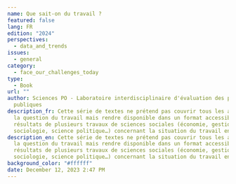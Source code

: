```yaml
---
name: Que sait-on du travail ?
featured: false
lang: FR
edition: "2024"
perspectives:
  - data_and_trends
issues:
  - general
category:
  - face_our_challenges_today
type:
  - Book
url: ""
author: Sciences PO - Laboratoire interdisciplinaire d'évaluation des politiques
  publiques
description_fr: Cette série de textes ne prétend pas couvrir tous les aspects de
  la question du travail mais rendre disponible dans un format accessible les
  résultats de plusieurs travaux de sciences sociales (économie, gestion,
  sociologie, science politique…) concernant la situation du travail en France.
description_en: Cette série de textes ne prétend pas couvrir tous les aspects de
  la question du travail mais rendre disponible dans un format accessible les
  résultats de plusieurs travaux de sciences sociales (économie, gestion,
  sociologie, science politique…) concernant la situation du travail en France.
background_color: "#ffffff"
date: December 12, 2023 2:47 PM
---
```

